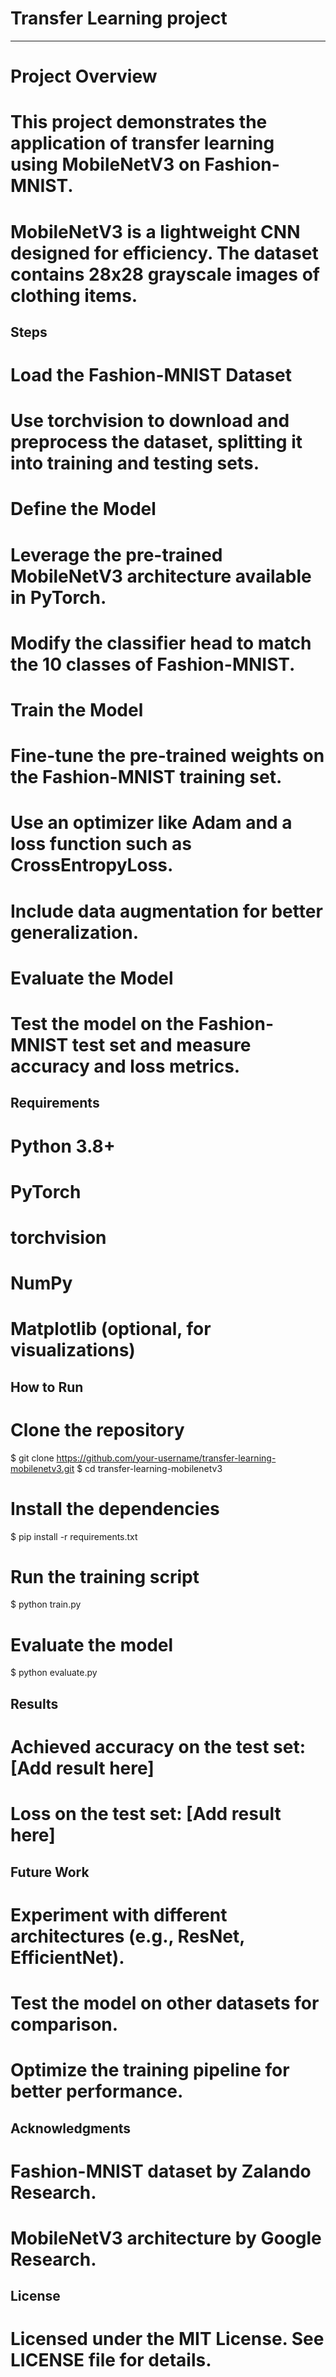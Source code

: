 # Transfer Learning project 

---

# Project Overview
# This project demonstrates the application of transfer learning using MobileNetV3 on Fashion-MNIST.
# MobileNetV3 is a lightweight CNN designed for efficiency. The dataset contains 28x28 grayscale images of clothing items.

## Steps

# Load the Fashion-MNIST Dataset
# Use torchvision to download and preprocess the dataset, splitting it into training and testing sets.

# Define the Model
# Leverage the pre-trained MobileNetV3 architecture available in PyTorch.
# Modify the classifier head to match the 10 classes of Fashion-MNIST.

# Train the Model
# Fine-tune the pre-trained weights on the Fashion-MNIST training set.
# Use an optimizer like Adam and a loss function such as CrossEntropyLoss.
# Include data augmentation for better generalization.

# Evaluate the Model
# Test the model on the Fashion-MNIST test set and measure accuracy and loss metrics.

## Requirements

# Python 3.8+
# PyTorch
# torchvision
# NumPy
# Matplotlib (optional, for visualizations)

## How to Run

# Clone the repository
$ git clone https://github.com/your-username/transfer-learning-mobilenetv3.git
$ cd transfer-learning-mobilenetv3

# Install the dependencies
$ pip install -r requirements.txt

# Run the training script
$ python train.py

# Evaluate the model
$ python evaluate.py

## Results

# Achieved accuracy on the test set: [Add result here]
# Loss on the test set: [Add result here]

## Future Work

# Experiment with different architectures (e.g., ResNet, EfficientNet).
# Test the model on other datasets for comparison.
# Optimize the training pipeline for better performance.

## Acknowledgments

# Fashion-MNIST dataset by Zalando Research.
# MobileNetV3 architecture by Google Research.

## License

# Licensed under the MIT License. See LICENSE file for details.
